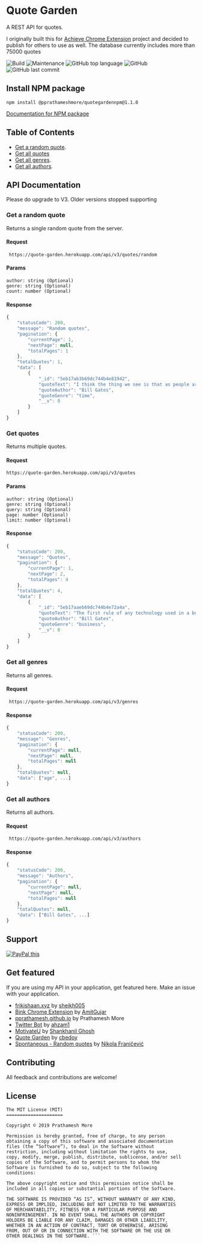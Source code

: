 
# Quote Garden
A REST API for quotes.

I originally built this for [Achieve Chrome Extension](https://github.com/pprathameshmore/Achieve-Chrome-Extension) project and decided to publish for others to use as well. The database currently includes more than 75000 quotes

![Build](https://travis-ci.com/pprathameshmore/QuoteGarden.svg?branch=master)
![Maintenance](https://img.shields.io/maintenance/yes/2020?style=plastic)
![GitHub top language](https://img.shields.io/github/languages/top/pprathameshmore/QuoteGarden?style=plastic)
![GitHub](https://img.shields.io/github/license/pprathameshmore/QuoteGarden?style=plastic)
![GitHub last commit](https://img.shields.io/github/last-commit/pprathameshmore/QuoteGarden?style=plastic)

## Install NPM package
```
npm install @pprathameshmore/quotegardennpm@1.1.0
```
[Documentation for NPM package](https://github.com/pprathameshmore/QuoteGardenNPM)

## Table of Contents

* [Get a random quote](#get-a-random-quote).
* [Get all quotes](#get-quotes)
* [Get all genres](#get-all-genres).
* [Get all authors](#get-all-authors).

## API Documentation

Please do upgrade to V3. Older versions stopped supporting

### Get a random quote

Returns a single random quote from the server.

#### Request

``` https://quote-garden.herokuapp.com/api/v3/quotes/random```

#### Params

```
author: string (Optional)
genre: string (Optional)
count: number (Optional)
```

#### Response

```javascript
{
    "statusCode": 200,
    "message": "Random quotes",
    "pagination": {
        "currentPage": 1,
        "nextPage": null,
        "totalPages": 1
    },
    "totalQuotes": 1,
    "data": [
        {
            "_id": "5eb17ab3b69dc744b4e81942",
            "quoteText": "I think the thing we see is that as people are using video games more, they tend to watch passive TV a bit less. And so using the PC for the Internet, playing video games, is starting to cut into the rather unbelievable amount of time people spend watching TV.",
            "quoteAuthor": "Bill Gates",
            "quoteGenre": "time",
            "__v": 0
        }
    ]
}
```

### Get quotes

Returns multiple quotes.

#### Request

``` https://quote-garden.herokuapp.com/api/v3/quotes ```

#### Params

```
author: string (Optional)
genre: string (Optional)
query: string (Optional)
page: number (Optional)
limit: number (Optional)
```

#### Response

```javascript
{
    "statusCode": 200,
    "message": "Quotes",
    "pagination": {
        "currentPage": 1,
        "nextPage": 2,
        "totalPages": 4
    },
    "totalQuotes": 4,
    "data": [
        {
            "_id": "5eb17aaeb69dc744b4e72a4a",
            "quoteText": "The first rule of any technology used in a business is that automation applied to an efficient operation will magnify the efficiency. The second is that automation applied to an inefficient operation will magnify the inefficiency.",
            "quoteAuthor": "Bill Gates",
            "quoteGenre": "business",
            "__v": 0
        }
    ]
}
```
### Get all genres

Returns all genres.

#### Request

``` https://quote-garden.herokuapp.com/api/v3/genres```

#### Response
```javascript
{
    "statusCode": 200,
    "message": "Genres",
    "pagination": {
        "currentPage": null,
        "nextPage": null,
        "totalPages": null
    },
    "totalQuotes": null,
    "data": ["age", ...]
}
```

### Get all authors

Returns all authors.

#### Request

``` https://quote-garden.herokuapp.com/api/v3/authors```

#### Response
```javascript
{
    "statusCode": 200,
    "message": "Authors",
    "pagination": {
        "currentPage": null,
        "nextPage": null,
        "totalPages": null
    },
    "totalQuotes": null,
    "data": ["Bill Gates", ...]
}
```

## Support

<a href="https://paypal.me/pprathameshmore" 
target="_blank">
<img src="https://www.paypalobjects.com/en_US/GB/i/btn/btn_donateCC_LG.gif" alt="PayPal this" 
title="PayPal – The safer, easier way to pay online!" border="0" />
</a>


## Get featured
If you are using my API in your application, get featured here.
Make an issue with your application.

- [frikishaan.xyz](https://frikishaan.xyz/) by [sheikh005](https://github.com/sheikh005)
- [Bink Chrome Extension](https://chrome.google.com/webstore/detail/hobnhcjgdhdcmgcjlidgcladgdlbpgba) by [AmitGujar](https://github.com/AmitGujar)
- [pprathamesh.github.io](https://pprathameshmore.github.io/) by Prathamesh More
- [Twitter Bot](https://twitter.com/quotegardenbot) by [ahzam1](https://github.com/ahzam1)
- [MotivateU](https://github.com/Shankhanil/MotivateU) by [Shankhanil Ghosh](https://github.com/Shankhanil)
- [Quote Garden](https://play.google.com/store/apps/details?id=iambedoy.quotegarden) by [cbedoy](https://github.com/cbedoy/QuoteGarden)
- [Spontaneous - Random quotes](https://apps.apple.com/us/app/spontaneous-random-quotes/id1538265374#?platform=iphone) by [Nikola Franičević](https://github.com/FranicevicNikola)

## Contributing

All feedback and contributions are welcome!

## License

``` 
The MIT License (MIT)
=====================

Copyright © 2019 Prathamesh More

Permission is hereby granted, free of charge, to any person
obtaining a copy of this software and associated documentation
files (the “Software”), to deal in the Software without
restriction, including without limitation the rights to use,
copy, modify, merge, publish, distribute, sublicense, and/or sell
copies of the Software, and to permit persons to whom the
Software is furnished to do so, subject to the following
conditions:

The above copyright notice and this permission notice shall be
included in all copies or substantial portions of the Software.

THE SOFTWARE IS PROVIDED “AS IS”, WITHOUT WARRANTY OF ANY KIND,
EXPRESS OR IMPLIED, INCLUDING BUT NOT LIMITED TO THE WARRANTIES
OF MERCHANTABILITY, FITNESS FOR A PARTICULAR PURPOSE AND
NONINFRINGEMENT. IN NO EVENT SHALL THE AUTHORS OR COPYRIGHT
HOLDERS BE LIABLE FOR ANY CLAIM, DAMAGES OR OTHER LIABILITY,
WHETHER IN AN ACTION OF CONTRACT, TORT OR OTHERWISE, ARISING
FROM, OUT OF OR IN CONNECTION WITH THE SOFTWARE OR THE USE OR
OTHER DEALINGS IN THE SOFTWARE. ```

